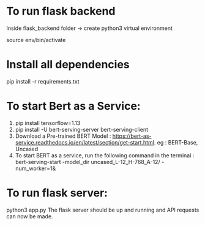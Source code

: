 # To run flask backend


Inside flask_backend folder -> create python3 virtual environment

source env/bin/activate

# Install all dependencies

pip install -r requirements.txt


# To start Bert as a Service:
  1. pip install tensorflow=1.13
  2. pip install -U bert-serving-server bert-serving-client
  3. Download a Pre-trained BERT Model : https://bert-as-service.readthedocs.io/en/latest/section/get-start.html. eg : BERT-Base, Uncased
  4. To start BERT as a service, run the following command in the terminal :
     bert-serving-start -model_dir uncased_L-12_H-768_A-12/ -num_worker=1&
  
 # To run flask server:

python3 app.py
The flask server should be up and running and API requests can now be made.


